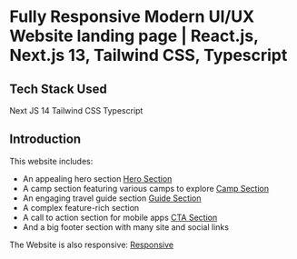# Fully Responsive Modern UI/UX Website landing page | React.js, Next.js 13, Tailwind CSS, Typescript

## Tech Stack Used

Next JS 14
Tailwind CSS
Typescript

## Introduction

This website includes:

- An appealing hero section
  [Hero Section](./github/hero-ss.png)
- A camp section featuring various camps to explore
  [Camp Section](./github/camp-ss.png)
- An engaging travel guide section
  [Guide Section](./github/guide-ss.png)
- A complex feature-rich section
- A call to action section for mobile apps
  [CTA Section](./github/cta-ss.png)
- And a big footer section with many site and social links

The Website is also responsive:
[Responsive](./github/responsive.png)
